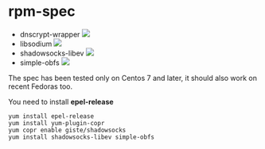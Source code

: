 rpm-spec
========

- dnscrypt-wrapper ![](https://copr.fedorainfracloud.org/coprs/registe/dnscrypt/package/dnscrypt-wrapper/status_image/last_build.png)
- libsodium ![](https://copr.fedorainfracloud.org/coprs/registe/shadowsocks/package/libsodium/status_image/last_build.png)
- shadowsocks-libev ![](https://copr.fedorainfracloud.org/coprs/registe/shadowsocks/package/shadowsocks-libev/status_image/last_build.png)
- simple-obfs ![](https://copr.fedorainfracloud.org/coprs/registe/shadowsocks/package/simple-obfs/status_image/last_build.png)

The spec has been tested only on Centos 7 and later, it should also work on recent Fedoras too.

You need to install **epel-release**

    yum install epel-release
    yum install yum-plugin-copr
    yum copr enable giste/shadowsocks
    yum install shadowsocks-libev simple-obfs
